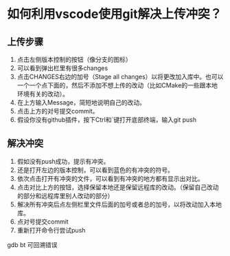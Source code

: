 # 如何利用vscode使用git解决上传冲突？
## 上传步骤
1. 点击左侧版本控制的按钮（像分支的图标）
2. 可以看到弹出栏里有很多changes
3. 点击CHANGES右边的加号（Stage all changes）以将更改加入库中。也可以一个一个点下面的，然后不添加不想上传的改动（比如CMake的一些跟本地环境有关的改动）。
4. 在上方输入Message，简短地说明自己的改动。
5. 点击上方的对号提交commit。
6. 假设你没有github插件，按下Ctrl和`键打开底部终端，输入git push
## 解决冲突
1. 假如没有push成功，提示有冲突。
2. 还是打开左边的版本控制，可以看到蓝色的有冲突的符号。
3. 依次点击打开有冲突的文件，可以看到有冲突的地方都有显示出对比。
4. 点击对比上方的按钮，选择保留本地还是保留远程库的改动。（保留自己改动的部分和远程库里别人改动的部分）
5. 解决所有冲突后点左侧栏里文件后面的加号或者总的加号，以将改动加入本地库。
6. 点对号提交commit
7. 重新打开命令行尝试push

gdb bt 可回溯错误